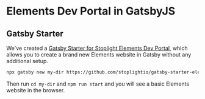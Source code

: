 # Elements Dev Portal in GatsbyJS

## Gatsby Starter

We've created a [Gatsby Starter for Stoplight Elements Dev Portal](https://github.com/stoplightio/gatsby-starter-elements-dev-portal), which allows you to create a brand new Elements website in Gatsby without any additional setup.

```bash
npx gatsby new my-dir https://github.com/stoplightio/gatsby-starter-elements-dev-portal
```

Then run `cd my-dir` and `npm run start` and you will see a basic Elements website in the browser.
